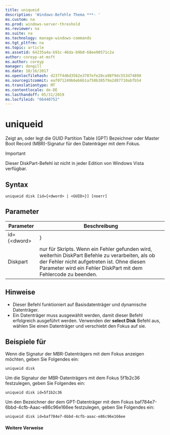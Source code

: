 ```yaml
---
title: uniqueid
description: 'Windows-Befehle Thema ***- '
ms.custom: na
ms.prod: windows-server-threshold
ms.reviewer: na
ms.suite: na
ms.technology: manage-windows-commands
ms.tgt_pltfrm: na
ms.topic: article
ms.assetid: 64235a4a-b91c-46da-b9b0-68ee90571c2a
author: coreyp-at-msft
ms.author: coreyp
manager: dongill
ms.date: 10/16/2017
ms.openlocfilehash: d237f4d6d3562e3787efe28ca98f9dc553d74898
ms.sourcegitcommit: eaf071249b6eb6b1a758b38579a2d87710abfb54
ms.translationtype: MT
ms.contentlocale: de-DE
ms.lasthandoff: 05/31/2019
ms.locfileid: "66440752"
---
```

# <a name="uniqueid"></a>uniqueid



Zeigt an, oder legt die GUID Partition Table (GPT) Bezeichner oder Master Boot Record (MBR)-Signatur für den Datenträger mit dem Fokus.

> [!IMPORTANT]
> Dieser DiskPart-Befehl ist nicht in jeder Edition von Windows Vista verfügbar.

## <a name="syntax"></a>Syntax

```
uniqueid disk [id={<dword> | <GUID>}] [noerr]
```

## <a name="parameters"></a>Parameter

|  Parameter   |                                                                                             Beschreibung                                                                                              |
|--------------|------------------------------------------------------------------------------------------------------------------------------------------------------------------------------------------------------|
| id={\<dword> |                                                                                               <GUID>}                                                                                                |
|    Diskpart     | nur für Skripts. Wenn ein Fehler gefunden wird, weiterhin DiskPart Befehle zu verarbeiten, als ob der Fehler nicht aufgetreten ist. Ohne diesen Parameter wird ein Fehler DiskPart mit dem Fehlercode zu beenden. |

## <a name="remarks"></a>Hinweise

-   Dieser Befehl funktioniert auf Basisdatenträger und dynamische Datenträger.
-   Ein Datenträger muss ausgewählt werden, damit dieser Befehl erfolgreich ausgeführt werden. Verwenden der **select Disk** Befehl aus, wählen Sie einen Datenträger und verschiebt den Fokus auf sie.

## <a name="BKMK_examples"></a>Beispiele für

Wenn die Signatur der MBR-Datenträgers mit dem Fokus anzeigen möchten, geben Sie Folgendes ein:
```
uniqueid disk
```
Um die Signatur der MBR-Datenträgers mit dem Fokus 5f1b2c36 festzulegen, geben Sie Folgendes ein:
```
uniqueid disk id=5f1b2c36
```
Um den Bezeichner der dem GPT-Datenträger mit dem Fokus baf784e7-6bbd-4cfb-Aaac-e86c96e166ee festzulegen, geben Sie Folgendes ein:
```
uniqueid disk id=baf784e7-6bbd-4cfb-aaac-e86c96e166ee
```

#### <a name="additional-references"></a>Weitere Verweise

